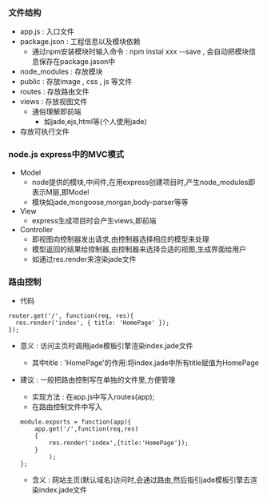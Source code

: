 ### 文件结构
- app.js : 入口文件
- package.json : 工程信息以及模块依赖
    - 通过npm安装模块时输入命令 : npm instal xxx --save , 会自动把模块信息保存在package.jason中
- node_modules : 存放模块
- public : 存放image , css , js 等文件
- routes : 存放路由文件
- views : 存放视图文件
    - 通俗理解即前端
        - 如jade,ejs,html等(个人使用jade)
- 存放可执行文件

### node.js express中的MVC模式
- Model
    - node提供的模块,中间件,在用express创建项目时,产生node_modules即表示M层,即Model
    - 模块如jade,mongoose,morgan,body-parser等等
- View
    - express生成项目时会产生views,即前端
- Controller
    - 即视图向控制器发出请求,由控制器选择相应的模型来处理
    - 模型返回的结果给控制器,由控制器来选择合适的视图,生成界面给用户
    - 如通过res.render来渲染jade文件
    
### 路由控制
- 代码

```
router.get('/', function(req, res){
  res.render('index', { title: 'HomePage' });
});
```
- 意义 : 访问主页时调用jade模板引擎渲染index.jade文件
    - 其中title : 'HomePage'的作用:将index.jade中所有title赋值为HomePage
- 建议 : 一般把路由控制写在单独的文件里,方便管理
    - 实现方法 : 在app.js中写入routes(app);
    - 在路由控制文件中写入
    
    ```
    module.exports = function(app){
        app.get('/',function(req,res)
        {
            res.render('index',{title:'HomePage'});
        }
            );
    };
    ```
    - 含义 : 网站主页(默认域名)访问时,会通过路由,然后指引jade模板引擎去渲染index.jade文件

    